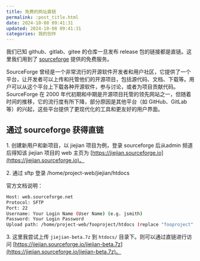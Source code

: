 ```yaml
---
title: 免费的网址直链
permalink: :post_title.html
date: 2024-10-08 09:41:31
updated: 2024-10-08 09:41:31
categories: 我的创作
---
```


我们已知 github、gitlab、gitee 的仓库一旦发布 release 包的链接都是直链。这里我们用到了 [sourceforge](https://sourceforge.net/) 提供的免费服务。

SourceForge 曾经是一个非常流行的开源软件开发者和用户社区，它提供了一个平台，让开发者可以上传和托管他们的开源项目，包括源代码、文档、下载等。用户可以从这个平台上下载各种开源软件，参与讨论，或者为项目贡献代码。
SourceForge 在 2000 年代初期和中期是开源项目托管的领先网站之一，但随着时间的推移，它的流行度有所下降，部分原因是其他平台（如 GitHub、GitLab 等）的兴起，这些平台提供了更现代化的工具和更友好的用户界面。

## 通过 sourceforge 获得直链

1\. 创建新用户和新项目，以 jiejian 项目为例，登录 sourceforge 后从admin 频道后得知该 jiejian 项目的 web 主页为 [https://jiejian.sourceforge.io](https://jiejian.sourceforge.io)。

2\. 通过 sftp 登录 /home/project-web/jiejian/htdocs<!-- more -->

官方文档说明：

```sh
Host: web.sourceforge.net
Protocol: SFTP
Port: 22
Username: Your Login Name (User Name) (e.g. jsmith)
Password: Your Login Password
Upload path: /home/project-web/fooproject/htdocs (replace "fooproject" with your project shortname)
```

3\. 这里我尝试上传 `jiejian-beta.7z` 到 `htdocs/` 目录下。则可以通过直链进行访问 [https://jiejian.sourceforge.io/jiejian-beta.7z](https://jiejian.sourceforge.io/jiejian-beta.7z)。<br/>
